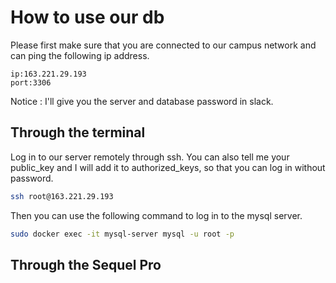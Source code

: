 # How to use our db
Please first make sure that you are connected to our campus network and can ping the following ip address.
```
ip:163.221.29.193  
port:3306
```
Notice : I'll give you the server and database password in slack.
## Through the terminal
Log in to our server remotely through ssh. You can also tell me your public_key and I will add it to authorized_keys, so that you can log in without password.
```Bash
ssh root@163.221.29.193
```
Then you can use the following command to log in to the mysql server.
```Bash
sudo docker exec -it mysql-server mysql -u root -p
```
## Through the Sequel Pro

